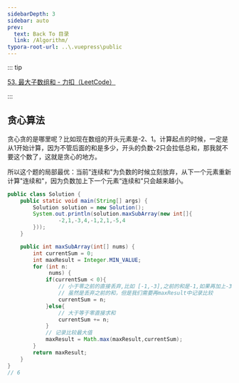 ```yaml
---
sidebarDepth: 3
sidebar: auto
prev:
  text: Back To 目录
  link: /Algorithm/
typora-root-url: ..\.vuepress\public
---
```


::: tip

[53. 最大子数组和 - 力扣（LeetCode）](https://leetcode.cn/problems/maximum-subarray/description/)

:::



## 贪心算法

贪心贪的是哪里呢？比如现在数组的开头元素是-2、1。计算起点的时候，一定是从1开始计算，因为不管后面的和是多少，开头的负数-2只会拉低总和，那我就不要这个数了，这就是贪心的地方。

所以这个题的局部最优：当前"连续和"为负数的时候立刻放弃，从下一个元素重新计算"连续和"，因为负数加上下一个元素“连续和"只会越来越小。

```java
public class Solution {
    public static void main(String[] args) {
        Solution solution = new Solution();
        System.out.println(solution.maxSubArray(new int[]{
                -2,1,-3,4,-1,2,1,-5,4
        }));
    }

    public int maxSubArray(int[] nums) {
        int currentSum = 0;
        int maxResult = Integer.MIN_VALUE;
        for (int n:
             nums) {
            if(currentSum < 0){
                // 小于零之前的直接丢弃,比如 [-1,-3],之前的和是-1,如果再加上-3只会更小
                // 虽然是丢弃之前的和，但是我们需要再maxResult中记录比较
                currentSum = n;
            }else{
                // 大于等于零直接求和
                currentSum += n;
            }
            // 记录比较最大值
            maxResult = Math.max(maxResult,currentSum);
        }
        return maxResult;
    }
}
// 6
```

